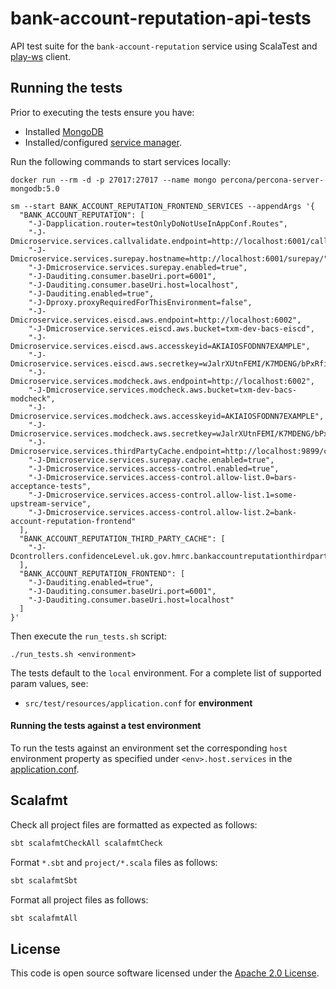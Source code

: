 # bank-account-reputation-api-tests
API test suite for the `bank-account-reputation` service using ScalaTest and [play-ws](https://github.com/playframework/play-ws) client.  

## Running the tests

Prior to executing the tests ensure you have:
 - Installed [MongoDB](https://docs.mongodb.com/manual/installation/) 
 - Installed/configured [service manager](https://github.com/hmrc/service-manager).  

Run the following commands to start services locally:

    docker run --rm -d -p 27017:27017 --name mongo percona/percona-server-mongodb:5.0

    sm --start BANK_ACCOUNT_REPUTATION_FRONTEND_SERVICES --appendArgs '{
      "BANK_ACCOUNT_REPUTATION": [
        "-J-Dapplication.router=testOnlyDoNotUseInAppConf.Routes",
        "-J-Dmicroservice.services.callvalidate.endpoint=http://localhost:6001/callvalidateapi",
        "-J-Dmicroservice.services.surepay.hostname=http://localhost:6001/surepay/",
        "-J-Dmicroservice.services.surepay.enabled=true",
        "-J-Dauditing.consumer.baseUri.port=6001",
        "-J-Dauditing.consumer.baseUri.host=localhost",
        "-J-Dauditing.enabled=true",
        "-J-Dproxy.proxyRequiredForThisEnvironment=false",
        "-J-Dmicroservice.services.eiscd.aws.endpoint=http://localhost:6002",
        "-J-Dmicroservice.services.eiscd.aws.bucket=txm-dev-bacs-eiscd",
        "-J-Dmicroservice.services.eiscd.aws.accesskeyid=AKIAIOSFODNN7EXAMPLE",
        "-J-Dmicroservice.services.eiscd.aws.secretkey=wJalrXUtnFEMI/K7MDENG/bPxRfiCYEXAMPLEKEY",
        "-J-Dmicroservice.services.modcheck.aws.endpoint=http://localhost:6002",
        "-J-Dmicroservice.services.modcheck.aws.bucket=txm-dev-bacs-modcheck",
        "-J-Dmicroservice.services.modcheck.aws.accesskeyid=AKIAIOSFODNN7EXAMPLE",
        "-J-Dmicroservice.services.modcheck.aws.secretkey=wJalrXUtnFEMI/K7MDENG/bPxRfiCYEXAMPLEKEY",
        "-J-Dmicroservice.services.thirdPartyCache.endpoint=http://localhost:9899/cache",
        "-J-Dmicroservice.services.surepay.cache.enabled=true",
        "-J-Dmicroservice.services.access-control.enabled=true",
        "-J-Dmicroservice.services.access-control.allow-list.0=bars-acceptance-tests",
        "-J-Dmicroservice.services.access-control.allow-list.1=some-upstream-service",
        "-J-Dmicroservice.services.access-control.allow-list.2=bank-account-reputation-frontend"
      ],
      "BANK_ACCOUNT_REPUTATION_THIRD_PARTY_CACHE": [
        "-J-Dcontrollers.confidenceLevel.uk.gov.hmrc.bankaccountreputationthirdpartycache.controllers.CacheController.needsLogging=true"
      ],
      "BANK_ACCOUNT_REPUTATION_FRONTEND": [
        "-J-Dauditing.enabled=true",
        "-J-Dauditing.consumer.baseUri.port=6001",
        "-J-Dauditing.consumer.baseUri.host=localhost"
      ]
    }'    

Then execute the `run_tests.sh` script:

`./run_tests.sh <environment>`

The tests default to the `local` environment.  For a complete list of supported param values, see:
 - `src/test/resources/application.conf` for **environment** 

#### Running the tests against a test environment

To run the tests against an environment set the corresponding `host` environment property as specified under
 `<env>.host.services` in the [application.conf](src/test/resources/application.conf). 

## Scalafmt

Check all project files are formatted as expected as follows:

```bash
sbt scalafmtCheckAll scalafmtCheck
```

Format `*.sbt` and `project/*.scala` files as follows:

```bash
sbt scalafmtSbt
```

Format all project files as follows:

```bash
sbt scalafmtAll
```

## License

This code is open source software licensed under the [Apache 2.0 License]("http://www.apache.org/licenses/LICENSE-2.0.html").

